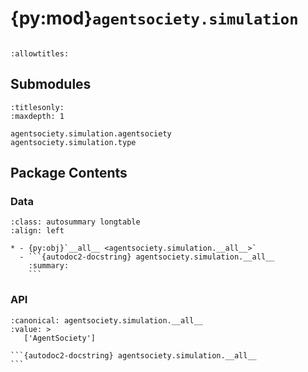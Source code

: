# {py:mod}`agentsociety.simulation`

```{py:module} agentsociety.simulation
```

```{autodoc2-docstring} agentsociety.simulation
:allowtitles:
```

## Submodules

```{toctree}
:titlesonly:
:maxdepth: 1

agentsociety.simulation.agentsociety
agentsociety.simulation.type
```

## Package Contents

### Data

````{list-table}
:class: autosummary longtable
:align: left

* - {py:obj}`__all__ <agentsociety.simulation.__all__>`
  - ```{autodoc2-docstring} agentsociety.simulation.__all__
    :summary:
    ```
````

### API

````{py:data} __all__
:canonical: agentsociety.simulation.__all__
:value: >
   ['AgentSociety']

```{autodoc2-docstring} agentsociety.simulation.__all__
```

````

